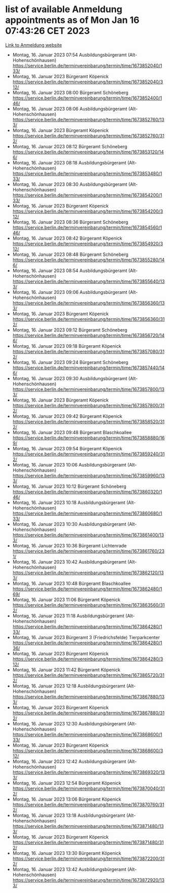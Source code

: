 # list of available Anmeldung appointments as of Mon Jan 16 07:43:26 CET 2023
[Link to Anmeldung website](https://service.berlin.de/terminvereinbarung/termin/tag.php?termin=0&anliegen[]=120686&dienstleisterlist=122210,122217,327316,122219,327312,122227,327314,122231,327346,122243,327348,122252,329742,122260,329745,122262,329748,122254,329751,122271,327278,122273,327274,122277,327276,330436,122280,327294,122282,327290,122284,327292,327539,122291,327270,122285,327266,122286,327264,122296,327268,150230,329760,122301,327282,122297,327286,122294,327284,122312,329763,122314,329775,122304,327330,122311,327334,122309,327332,122281,327352,122279,329772,122276,327324,122274,327326,122267,329766,122246,327318,122251,327320,122257,327322,122208,327298,122226,327300,121362,121364&herkunft=http%3A%2F%2Fservice.berlin.de%2Fdienstleistung%2F120686%2F)
- Montag, 16. Januar 2023 07:54 Ausbildungsbürgeramt (Alt- Hohenschönhausen) https://service.berlin.de/terminvereinbarung/termin/time/1673852040/133/
- Montag, 16. Januar 2023  Bürgeramt Köpenick https://service.berlin.de/terminvereinbarung/termin/time/1673852040/312/
- Montag, 16. Januar 2023 08:00 Bürgeramt Schöneberg https://service.berlin.de/terminvereinbarung/termin/time/1673852400/146/
- Montag, 16. Januar 2023 08:06 Ausbildungsbürgeramt (Alt- Hohenschönhausen) https://service.berlin.de/terminvereinbarung/termin/time/1673852760/133/
- Montag, 16. Januar 2023  Bürgeramt Köpenick https://service.berlin.de/terminvereinbarung/termin/time/1673852760/312/
- Montag, 16. Januar 2023 08:12 Bürgeramt Schöneberg https://service.berlin.de/terminvereinbarung/termin/time/1673853120/146/
- Montag, 16. Januar 2023 08:18 Ausbildungsbürgeramt (Alt- Hohenschönhausen) https://service.berlin.de/terminvereinbarung/termin/time/1673853480/133/
- Montag, 16. Januar 2023 08:30 Ausbildungsbürgeramt (Alt- Hohenschönhausen) https://service.berlin.de/terminvereinbarung/termin/time/1673854200/133/
- Montag, 16. Januar 2023  Bürgeramt Köpenick https://service.berlin.de/terminvereinbarung/termin/time/1673854200/312/
- Montag, 16. Januar 2023 08:36 Bürgeramt Schöneberg https://service.berlin.de/terminvereinbarung/termin/time/1673854560/146/
- Montag, 16. Januar 2023 08:42 Bürgeramt Köpenick https://service.berlin.de/terminvereinbarung/termin/time/1673854920/312/
- Montag, 16. Januar 2023 08:48 Bürgeramt Schöneberg https://service.berlin.de/terminvereinbarung/termin/time/1673855280/146/
- Montag, 16. Januar 2023 08:54 Ausbildungsbürgeramt (Alt- Hohenschönhausen) https://service.berlin.de/terminvereinbarung/termin/time/1673855640/133/
- Montag, 16. Januar 2023 09:06 Ausbildungsbürgeramt (Alt- Hohenschönhausen) https://service.berlin.de/terminvereinbarung/termin/time/1673856360/133/
- Montag, 16. Januar 2023  Bürgeramt Köpenick https://service.berlin.de/terminvereinbarung/termin/time/1673856360/312/
- Montag, 16. Januar 2023 09:12 Bürgeramt Schöneberg https://service.berlin.de/terminvereinbarung/termin/time/1673856720/146/
- Montag, 16. Januar 2023 09:18 Bürgeramt Köpenick https://service.berlin.de/terminvereinbarung/termin/time/1673857080/312/
- Montag, 16. Januar 2023 09:24 Bürgeramt Schöneberg https://service.berlin.de/terminvereinbarung/termin/time/1673857440/146/
- Montag, 16. Januar 2023 09:30 Ausbildungsbürgeramt (Alt- Hohenschönhausen) https://service.berlin.de/terminvereinbarung/termin/time/1673857800/133/
- Montag, 16. Januar 2023  Bürgeramt Köpenick https://service.berlin.de/terminvereinbarung/termin/time/1673857800/312/
- Montag, 16. Januar 2023 09:42 Bürgeramt Köpenick https://service.berlin.de/terminvereinbarung/termin/time/1673858520/312/
- Montag, 16. Januar 2023 09:48 Bürgeramt Blaschkoallee https://service.berlin.de/terminvereinbarung/termin/time/1673858880/169/
- Montag, 16. Januar 2023 09:54 Bürgeramt Köpenick https://service.berlin.de/terminvereinbarung/termin/time/1673859240/312/
- Montag, 16. Januar 2023 10:06 Ausbildungsbürgeramt (Alt- Hohenschönhausen) https://service.berlin.de/terminvereinbarung/termin/time/1673859960/133/
- Montag, 16. Januar 2023 10:12 Bürgeramt Schöneberg https://service.berlin.de/terminvereinbarung/termin/time/1673860320/146/
- Montag, 16. Januar 2023 10:18 Ausbildungsbürgeramt (Alt- Hohenschönhausen) https://service.berlin.de/terminvereinbarung/termin/time/1673860680/133/
- Montag, 16. Januar 2023 10:30 Ausbildungsbürgeramt (Alt- Hohenschönhausen) https://service.berlin.de/terminvereinbarung/termin/time/1673861400/133/
- Montag, 16. Januar 2023 10:36 Bürgeramt Lichtenrade https://service.berlin.de/terminvereinbarung/termin/time/1673861760/231/
- Montag, 16. Januar 2023 10:42 Ausbildungsbürgeramt (Alt- Hohenschönhausen) https://service.berlin.de/terminvereinbarung/termin/time/1673862120/133/
- Montag, 16. Januar 2023 10:48 Bürgeramt Blaschkoallee https://service.berlin.de/terminvereinbarung/termin/time/1673862480/169/
- Montag, 16. Januar 2023 11:06 Bürgeramt Köpenick https://service.berlin.de/terminvereinbarung/termin/time/1673863560/312/
- Montag, 16. Januar 2023 11:18 Ausbildungsbürgeramt (Alt- Hohenschönhausen) https://service.berlin.de/terminvereinbarung/termin/time/1673864280/133/
- Montag, 16. Januar 2023  Bürgeramt 3 (Friedrichsfelde) Tierparkcenter https://service.berlin.de/terminvereinbarung/termin/time/1673864280/136/
- Montag, 16. Januar 2023  Bürgeramt Köpenick https://service.berlin.de/terminvereinbarung/termin/time/1673864280/312/
- Montag, 16. Januar 2023 11:42 Bürgeramt Köpenick https://service.berlin.de/terminvereinbarung/termin/time/1673865720/312/
- Montag, 16. Januar 2023 12:18 Ausbildungsbürgeramt (Alt- Hohenschönhausen) https://service.berlin.de/terminvereinbarung/termin/time/1673867880/133/
- Montag, 16. Januar 2023  Bürgeramt Köpenick https://service.berlin.de/terminvereinbarung/termin/time/1673867880/312/
- Montag, 16. Januar 2023 12:30 Ausbildungsbürgeramt (Alt- Hohenschönhausen) https://service.berlin.de/terminvereinbarung/termin/time/1673868600/133/
- Montag, 16. Januar 2023  Bürgeramt Köpenick https://service.berlin.de/terminvereinbarung/termin/time/1673868600/312/
- Montag, 16. Januar 2023 12:42 Ausbildungsbürgeramt (Alt- Hohenschönhausen) https://service.berlin.de/terminvereinbarung/termin/time/1673869320/133/
- Montag, 16. Januar 2023 12:54 Bürgeramt Köpenick https://service.berlin.de/terminvereinbarung/termin/time/1673870040/312/
- Montag, 16. Januar 2023 13:06 Bürgeramt Köpenick https://service.berlin.de/terminvereinbarung/termin/time/1673870760/312/
- Montag, 16. Januar 2023 13:18 Ausbildungsbürgeramt (Alt- Hohenschönhausen) https://service.berlin.de/terminvereinbarung/termin/time/1673871480/133/
- Montag, 16. Januar 2023  Bürgeramt Köpenick https://service.berlin.de/terminvereinbarung/termin/time/1673871480/312/
- Montag, 16. Januar 2023 13:30 Bürgeramt Köpenick https://service.berlin.de/terminvereinbarung/termin/time/1673872200/312/
- Montag, 16. Januar 2023 13:42 Ausbildungsbürgeramt (Alt- Hohenschönhausen) https://service.berlin.de/terminvereinbarung/termin/time/1673872920/133/
